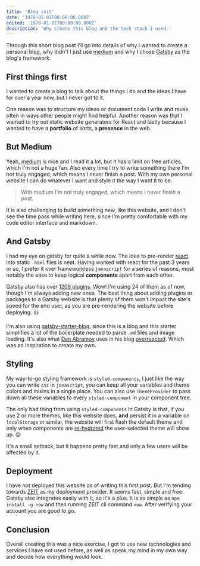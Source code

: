 ```yaml
---
title: 'Blog init'
date: '1970-01-01T00:00:00.000Z'
edited: '1970-01-01T00:00:00.000Z'
description: 'Why create this blog and the tech stack I used.'
---
```


Through this short blog post I'll go into details of why I wanted to create a personal blog, why didn't I just use [medium](https://medium.com) and why I chose [Gatsby](https://gatsbyjs.org) as the blog's framework.

## First things first

I wanted to create a blog to talk about the things I do and the ideas I have for over a year now, but I never got to it.

One reason was to structure my ideas or document code I write and reuse often in ways other people might find helpful. Another reason was that I wanted to try out static website generators for React and lastly because I wanted to have a **portfolio** of sorts, a **presence** in the web.

## But Medium

Yeah, [medium](https://medium.com) is nice and I read it a lot, but it has a limit on free articles, which I'm not a huge fan. Also every time I try to write something there I'm not truly engaged, which means I never finish a post. With my own personal website I can do whatever I want and style it the way I want it to be.

<blockquote class="right">With medium I'm not truly engaged, which means I never finish a post.</blockquote>

It is also challenging to build something new, like this website, and I don't see the time pass while writing here, since I'm pretty comfortable with my code editor interface and markdown.

## And Gatsby

I had my eye on gatsby for quite a while now. The idea to pre-render [react](https://reactjs.org/) into static `.html` files is neat. Having worked with react for the past 3 years or so, I prefer it over frameworkless `javascript` for a series of reasons, most notably the ease to keep logical **components** apart from each other.

Gatsby also has over [1209 plugins](https://www.gatsbyjs.org/plugins/). Wow! I'm using 24 of them as of now, though I'm always adding new ones. The best thing about adding plugins or packages to a Gatsby website is that plenty of them won't impact the site's speed for the end user, as you are pre-rendering the website before deploying. 👍

I'm also using [gatsby-starter-blog](https://www.gatsbyjs.org/starters/gatsbyjs/gatsby-starter-blog/), since this is a blog and this starter simplifies a lot of the boilerplate needed to parse `.md` files and image loading. It's also what [Dan Abramov](https://github.com/gaearon) uses in his blog [overreacted](https://overreacted.io/). Which was an inspiration to create my own.

## Styling

My way-to-go styling framework is `styled-components`, I just like the way you can write `css` in `javascript`, you can keep all your variables and theme colors and mixins in a single place. You can also use `ThemeProvider` to pass down all these variables to every `styled-component` in your component tree.

The only bad thing from using `styled-components` in Gatsby is that, if you use 2 or more themes, like this website does, **and** persist it in a variable on `localStorage` or similar, the website will first flash the default theme and only when components are [re-hydrated](https://reactjs.org/docs/react-dom.html#hydrate) the user-selected theme will show up. 😔

It's a small setback, but it happens pretty fast and only a few users will be affected by it.

## Deployment

I have not deployed this website as of writing this first post. But I'm tending towards [ZEIT](https://zeit.co/home) as my deployment provider. It seems fast, simple and free. Gatsby also integrates easily with it, so it's a plus. It is as simple as `npm install -g now` and then running ZEIT cli command `now`. After verifying your account you are good to go.

## Conclusion

Overall creating this was a nice exercise, I got to use new technologies and services I have not used before, as well as speak my mind in my own way and decide how everything would look.
